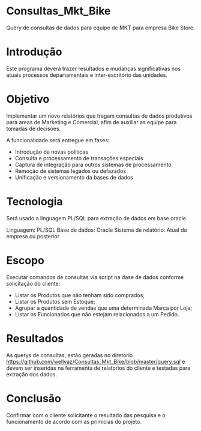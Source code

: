 # Consultas_Mkt_Bike
Query de consultas de dados para equipe de MKT para empresa Bike Store.

# Introdução
Este programa deverá trazer resultados e mudanças significativas nos atuais processos departamentais e inter-escritório das unidades.

# Objetivo
Implementar um novo relatórios que tragam consultas de dados produtivos para areas de Marketing e Comercial, afim de auxiliar as equipe para tomadas de decisões.

A funcionalidade será entregue em fases:
- Introdução de novas politicas
- Consulta e processamento de transações especiais 
- Captura de integração para outros sistemas de processamento 
- Remoção de sistemas legados ou defazados
- Unificação e versionamento da bases de dados

# Tecnologia
Será usado a linguagem PL/SQL para extração de dados em base oracle.

Linguagem: PL/SQL
Base de dados: Oracle
Sistema de relatório: Atual da empresa ou posterior

# Escopo
Executar comandos de consultas via script na dase de dados conforme solicitação do cliente:

- Listar os Produtos que não tenham sido comprados;
- Listar os Produtos sem Estoque;
- Agrupar a quantidade de vendas que uma determinada Marca por Loja;
- Listar os Funcionarios que não estejam relacionados a um Pedido.

# Resultados
As querys de consultas, estão geradas no diretorio https://github.com/wellvaz/Consultas_Mkt_Bike/blob/master/query.sql e devem ser inseridas na ferramenta de relatorios do cliente e testadas para extração dos dados.

# Conclusão
Confirmar com o cliente solicitante o resultado das pesquisa e o funcionamento de acordo com as primicias do projeto.

  


  

